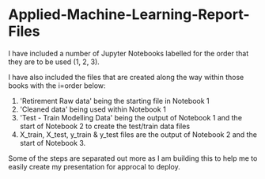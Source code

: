 # Applied-Machine-Learning-Report-Files

I have included a number of Jupyter Notebooks labelled for the order that they are to be used (1, 2, 3).

I have also included the files that are created along the way within those books with the i=order below:

1)  'Retirement Raw data' being the starting file in Notebook 1
2)  'Cleaned data' being used within Notebook 1
3)  'Test - Train Modelling Data' being the output of Notebook 1 and the start of Notebook 2 to create the test/train data files
4)  X_train, X_test, y_train & y_test files are the output of Notebook 2 and the start of Notebook 3.

Some of the steps are separated out more as I am building this to help me to easily create my presentation for approcal to deploy.
